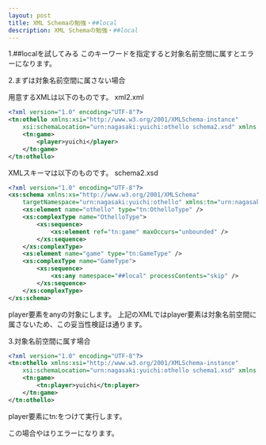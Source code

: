 ```yaml
---
layout: post
title: XML Schemaの勉強・##local
description: XML Schemaの勉強・##local
---
```

1.##localを試してみる
このキーワードを指定すると対象名前空間に属すとエラーになります。

2.まずは対象名前空間に属さない場合

用意するXMLは以下のものです。
xml2.xml

```xml
<?xml version="1.0" encoding="UTF-8"?>
<tn:othello xmlns:xsi="http://www.w3.org/2001/XMLSchema-instance"
	xsi:schemaLocation="urn:nagasaki:yuichi:othello schema2.xsd" xmlns:tn="urn:nagasaki:yuichi:othello">
	<tn:game>
		<player>yuichi</player>
	</tn:game>
</tn:othello>
```



XMLスキーマは以下のものです。
schema2.xsd

```xml
<?xml version="1.0" encoding="UTF-8"?>
<xs:schema xmlns:xs="http://www.w3.org/2001/XMLSchema"
	targetNamespace="urn:nagasaki:yuichi:othello" xmlns:tn="urn:nagasaki:yuichi:othello">
	<xs:element name="othello" type="tn:OthelloType" />
	<xs:complexType name="OthelloType">
		<xs:sequence>
			<xs:element ref="tn:game" maxOccurs="unbounded" />
		</xs:sequence>
	</xs:complexType>
	<xs:element name="game" type="tn:GameType" />
	<xs:complexType name="GameType">
		<xs:sequence>
			<xs:any namespace="##local" processContents="skip" />
		</xs:sequence>
	</xs:complexType>
</xs:schema>
```





player要素をanyの対象にします。
上記のXMLではplayer要素は対象名前空間に属さないため、この妥当性検証は通ります。

3.対象名前空間に属す場合


```xml
<?xml version="1.0" encoding="UTF-8"?>
<tn:othello xmlns:xsi="http://www.w3.org/2001/XMLSchema-instance"
	xsi:schemaLocation="urn:nagasaki:yuichi:othello schema1.xsd" xmlns:tn="urn:nagasaki:yuichi:othello">
	<tn:game>
		<tn:player>yuichi</tn:player>
	</tn:game>
</tn:othello>
```


player要素にtn:をつけて実行します。

この場合やはりエラーになります。
